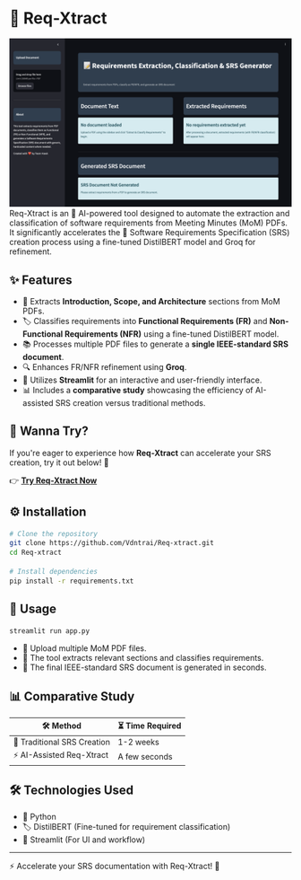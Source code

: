 

# 🚀 Req-Xtract
![Req-xtract Demo](./docs/demo.png)
Req-Xtract is an 🤖 AI-powered tool designed to automate the extraction and classification of software requirements from Meeting Minutes (MoM) PDFs. It significantly accelerates the 📜 Software Requirements Specification (SRS) creation process using a fine-tuned DistilBERT model and Groq for refinement.

## ✨ Features

- 📄 Extracts **Introduction, Scope, and Architecture** sections from MoM PDFs.
- 🏷️ Classifies requirements into **Functional Requirements (FR)** and **Non-Functional Requirements (NFR)** using a fine-tuned DistilBERT model.
- 📚 Processes multiple PDF files to generate a **single IEEE-standard SRS document**.
- 🔍 Enhances FR/NFR refinement using **Groq**.
- 🎨 Utilizes **Streamlit** for an interactive and user-friendly interface.
- 📊 Includes a **comparative study** showcasing the efficiency of AI-assisted SRS creation versus traditional methods.

## 🎯 Wanna Try?

If you're eager to experience how **Req-Xtract** can accelerate your SRS creation, try it out below! 🚀

👉 [**Try Req-Xtract Now**](https://link-to-your-live-demo-or-webapp.com)


## ⚙️ Installation

```sh
# Clone the repository
git clone https://github.com/Vdntrai/Req-xtract.git
cd Req-xtract

# Install dependencies
pip install -r requirements.txt
```

## 🚀 Usage

```sh
streamlit run app.py
```

- 📂 Upload multiple MoM PDF files.
- 🔎 The tool extracts relevant sections and classifies requirements.
- 📑 The final IEEE-standard SRS document is generated in seconds.

## 📊 Comparative Study

| 🛠️ Method | ⏳ Time Required |
|-----------|----------------|
| 📝 Traditional SRS Creation | 1-2 weeks |
| ⚡ AI-Assisted Req-Xtract | A few seconds |

## 🛠️ Technologies Used

- 🐍 Python
- 🏷️ DistilBERT (Fine-tuned for requirement classification)
- 🎨 Streamlit (For UI and workflow)



---

⚡ Accelerate your SRS documentation with Req-Xtract! 🎯
